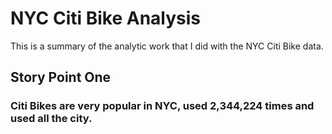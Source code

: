 # NYC Citi Bike Analysis 
This is a summary of the analytic work that I did with the NYC Citi Bike data.
## Story Point One 
### Citi Bikes are very popular in NYC, used 2,344,224 times and used all the city.





